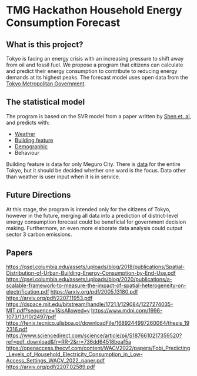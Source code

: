 # TMG Hackathon Household Energy Consumption Forecast

## What is this project? 
Tokyo is facing an energy crisis with an increasing pressure to shift away from oil and fossil fuel. We propose a program that citizens can calculate and predict their energy consumption to contribute to reducing energy demands at its highest peaks. The forecast model uses open data from the [Tokyo Metropolitan Government](https://catalog.data.metro.tokyo.lg.jp/dataset).

## The statistical model 
The program is based on the SVR model from a paper written by [Shen et. al](https://www.sciencedirect.com/science/article/pii/S1876610217359520?fr=RR-2&ref=pdf_download&rr=737df4bc893d80fb), and predicts with: 

- [Weather](https://catalog.data.metro.tokyo.lg.jp/dataset/t000003d0000000151/resource/86f57c1e-d103-4751-aaac-91427499ecb9)  
- [Building feature](https://catalog.data.metro.tokyo.lg.jp/dataset/t131105d0000000058/resource/7ed82057-5d8c-4fc8-a57b-49b4b2d394fd)  
- [Demographic](https://catalog.data.metro.tokyo.lg.jp/dataset/t131105d0000000022/resource/8fe523a7-b478-454f-908c-35b8db3350e2)  
- Behaviour 

Building feature is data for only Meguro City. There is [data](https://catalog.data.metro.tokyo.lg.jp/dataset/t000008d0000000034) for the entire Tokyo, but it should be decided whether one ward is the focus. Data other than weather is user input when it is in service.

## Future Directions
At this stage, the program is intended only for the citizens of Tokyo, however in the future, merging all data into a prediction of district-level energy consumption forecast could be beneficial for government decision making. Furthermore, an even more elaborate data analysis could output sector 3 carbon emissions. 

## Papers 
https://qsel.columbia.edu/assets/uploads/blog/2018/publications/Spatial-Distribution-of-Urban-Building-Energy-Consumption-by-End-Use.pdf 
https://qsel.columbia.edu/assets/uploads/blog/2020/publications/a-scalable-framework-to-measure-the-impact-of-spatial-heterogeneity-on-electrification.pdf
https://arxiv.org/pdf/2005.13180.pdf 
https://arxiv.org/pdf/2207.11953.pdf
https://dspace.mit.edu/bitstream/handle/1721.1/129084/1227274035-MIT.pdf?sequence=1&isAllowed=y 
https://www.mdpi.com/1996-1073/13/10/2497/pdf 
https://fenix.tecnico.ulisboa.pt/downloadFile/1689244997260064/thesis_192316.pdf 
https://www.sciencedirect.com/science/article/pii/S1876610217359520?ref=pdf_download&fr=RR-2&rr=736dd64518beaf5a 
https://openaccess.thecvf.com/content/WACV2022/papers/Fobi_Predicting_Levels_of_Household_Electricity_Consumption_in_Low-Access_Settings_WACV_2022_paper.pdf 
https://arxiv.org/pdf/2207.02589.pdf 
